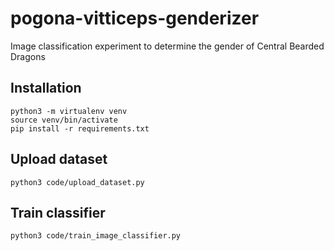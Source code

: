 # pogona-vitticeps-genderizer
Image classification experiment to determine the gender of Central Bearded Dragons

## Installation

```
python3 -m virtualenv venv
source venv/bin/activate
pip install -r requirements.txt
```

## Upload dataset
```
python3 code/upload_dataset.py
```

## Train classifier
```
python3 code/train_image_classifier.py
```